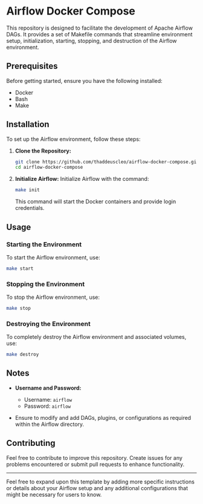 # Airflow Docker Compose

This repository is designed to facilitate the development of Apache Airflow DAGs. It provides a set of Makefile commands that streamline environment setup, initialization, starting, stopping, and destruction of the Airflow environment.

## Prerequisites

Before getting started, ensure you have the following installed:

- Docker
- Bash
- Make

## Installation

To set up the Airflow environment, follow these steps:

1. **Clone the Repository:**
    ```bash
    git clone https://github.com/thaddeuscleo/airflow-docker-compose.git
    cd airflow-docker-compose
    ```

2. **Initialize Airflow:**
    Initialize Airflow with the command:
    ```bash
    make init
    ```
    This command will start the Docker containers and provide login credentials.


## Usage

### Starting the Environment

To start the Airflow environment, use:
```bash
make start
```

### Stopping the Environment

To stop the Airflow environment, use:
```bash
make stop
```

### Destroying the Environment

To completely destroy the Airflow environment and associated volumes, use:
```bash
make destroy
```

## Notes

- **Username and Password:** 
    - Username: `airflow`
    - Password: `airflow`
  
- Ensure to modify and add DAGs, plugins, or configurations as required within the Airflow directory.

## Contributing

Feel free to contribute to improve this repository. Create issues for any problems encountered or submit pull requests to enhance functionality.

---

Feel free to expand upon this template by adding more specific instructions or details about your Airflow setup and any additional configurations that might be necessary for users to know.